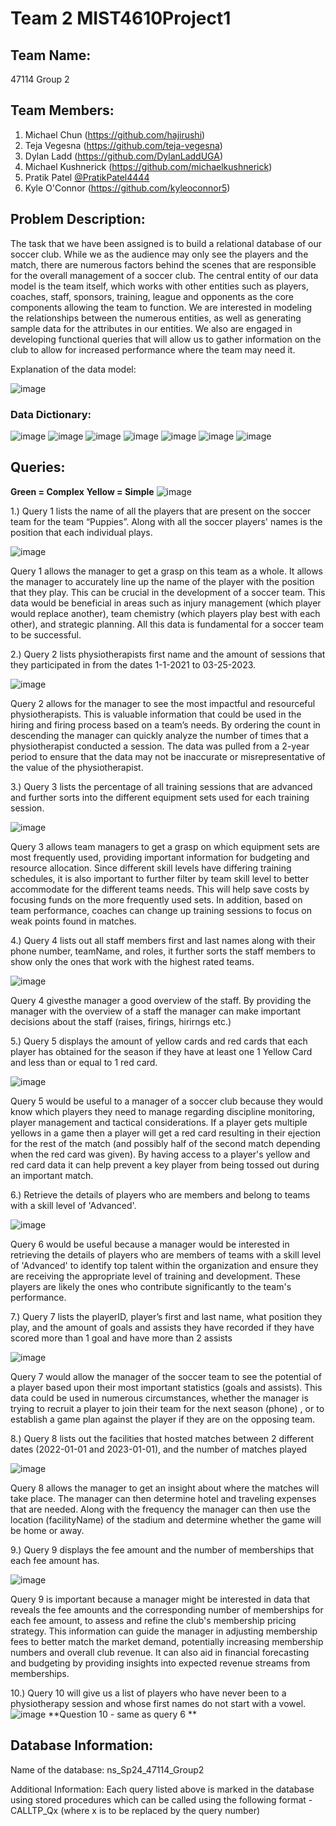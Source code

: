 # Team 2 MIST4610Project1

## Team Name:
47114 Group 2

## Team Members:
1. Michael Chun (https://github.com/hajirushi)
2. Teja Vegesna (https://github.com/teja-vegesna)
3. Dylan Ladd (https://github.com/DylanLaddUGA)
4. Michael Kushnerick (https://github.com/michaelkushnerick)
5. Pratik Patel [@PratikPatel4444](https://github.com/PratikPatel4444) 
6. Kyle O'Connor (https://github.com/kyleoconnor5) 

## Problem Description:
The task that we have been assigned is to build a relational database of our soccer club. While we as the audience may only see the players and the match, there are numerous factors behind the scenes that are responsible for the overall management of a soccer club. The central entity of our data model is the team itself, which works with other entities such as players, coaches, staff, sponsors, training, league and opponents as the core components allowing the team to function. We are interested in modeling the relationships between the numerous entities, as well as generating sample data for the attributes in our entities. We also are engaged in developing functional queries that will allow us to gather information on the club to allow for increased performance where the team may need it. 

Explanation of the data model:

![image](https://github.com/hajirushi/MIST4610Project1/assets/123567332/600cb642-9a95-4f2d-a9c6-d8bf5b29c2cf)


### Data Dictionary:
![image](https://github.com/hajirushi/MIST4610Project1/assets/163002852/a1eaacbc-da48-4df0-ac85-913331a9a40e)
![image](https://github.com/hajirushi/MIST4610Project1/assets/163002852/2cc07b17-9bfd-45e7-b73a-2af6f16874a2)
![image](https://github.com/hajirushi/MIST4610Project1/assets/163002852/5bc5cc50-1b3d-4868-812e-08d7c5b43d62)
![image](https://github.com/hajirushi/MIST4610Project1/assets/163002852/bdd22c07-7cb3-4af3-b1f8-14079d0d3c70)
![image](https://github.com/hajirushi/MIST4610Project1/assets/163002852/1e080d7e-094c-4c20-9c0f-a444f403f791)
![image](https://github.com/hajirushi/MIST4610Project1/assets/163002852/b24d260b-137b-4009-9709-3f613ca6fdf5)
![image](https://github.com/hajirushi/MIST4610Project1/assets/163002852/4664cb04-2828-4835-a0b1-cc7c0885b4b5)

## Queries:
**Green = Complex**        **Yellow = Simple**
![image](https://github.com/hajirushi/MIST4610Project1/assets/163002852/51d3efc8-40dd-438b-8610-9fa54adb5943)



1.) Query 1 lists the name of all the players that are present on the soccer team for the team “Puppies”. Along with all the soccer players' names is the position that each individual plays.

![image](https://github.com/hajirushi/MIST4610Project1/assets/163002852/581c931c-624f-4c7a-8505-25116617ee64)

Query 1 allows the manager to get a grasp on this team as a whole. It allows the manager to accurately line up the name of the player with the position that they play. This can be crucial in the development of a soccer team. This data would be beneficial in areas such as injury management (which player would replace another), team chemistry (which players play best with each other), and strategic planning. All this data is fundamental for a soccer team to be successful.


2.) Query 2 lists physiotherapists first name and the amount of sessions that they participated in from the dates 1-1-2021 to 03-25-2023.

![image](https://github.com/hajirushi/MIST4610Project1/assets/163002852/9bcab232-aa21-44d5-9ef8-9cda97d256d1)

Query 2 allows for the manager to see the most impactful and resourceful physiotherapists. This is valuable information that could be used in the hiring and firing process based on a team’s needs. By ordering the count in descending the manager can quickly analyze the number of times that a physiotherapist conducted a session. The data was pulled from a 2-year period to ensure that the data may not be inaccurate or misrepresentative of the value of the physiotherapist.


3.) Query 3 lists  the percentage of all training sessions that are advanced and further sorts  into the different equipment sets used for each training session. 

![image](https://github.com/hajirushi/MIST4610Project1/assets/163002852/f6388979-be67-4ba3-b805-db7d53e022e5)

Query 3 allows team managers to get a grasp on which equipment sets are most frequently used, providing important information for budgeting and resource allocation. Since different skill levels have differing training schedules, it is also important to further filter by team skill level to better accommodate for the different teams needs. This will help save costs by focusing funds on the more frequently used sets. In addition, based on team performance, coaches can change up training sessions to focus on weak points found in matches.


4.) Query 4 lists out all staff members first and last names along with their phone number, teamName, and roles, it further sorts the staff members to show only the ones that work with the highest rated teams.

![image](https://github.com/hajirushi/MIST4610Project1/assets/163002852/add79e7a-1a05-47f6-b0e2-41cc19dc19c2)

Query 4 givesthe manager a good overview of the staff. By providing the manager with the overview of a staff the manager can make important decisions about the staff (raises, firings, hirirngs etc.)


5.) Query 5 displays the amount of yellow cards and red cards that each player has obtained for the season if they have at least one 1 Yellow Card and less than or equal to 1 red card.

![image](https://github.com/hajirushi/MIST4610Project1/assets/163002852/54dbf8e6-d586-4f55-ba45-b9a074864b50)

Query 5 would be useful to a manager of a soccer club because they would know which players they need to manage regarding discipline monitoring, player management and tactical considerations. If a player gets multiple yellows in a game then a player will get a red card resulting in their ejection for the rest of the match (and possibly half of the second match depending when the red card was given). By having access to a player's yellow and red card data it can help prevent a key player from being tossed out during an important match.


6.) Retrieve the details of players who are members and belong to teams with a skill level of 'Advanced'.

![image](https://github.com/hajirushi/MIST4610Project1/assets/163002852/d9badf01-75e3-4b1c-becc-6c120a0befdc)

Query 6 would be useful because a  manager would be interested in retrieving the details of players who are members of teams with a skill level of 'Advanced' to identify top talent within the organization and ensure they are receiving the appropriate level of training and development. These players are likely the ones who contribute significantly to the team's performance.



7.) Query 7  lists the  playerID, player’s first and last name, what position they play, and the amount of goals and assists they have recorded if they have scored more than 1 goal and have more than 2 assists

![image](https://github.com/hajirushi/MIST4610Project1/assets/163002852/7eefce37-f6bc-4543-9ca3-55c93a21f991)

Query 7 would allow the manager of the soccer team to see the potential of a player based upon their most important statistics (goals and assists). This data could be used in numerous circumstances, whether the manager is trying to recruit a player to join their team for the next season (phone) , or to establish a game plan against the player if they are on the opposing team. 


8.) Query 8 lists out the facilities that hosted matches between 2 different dates (2022-01-01 and 2023-01-01), and the number of matches played

![image](https://github.com/hajirushi/MIST4610Project1/assets/163002852/5aeac634-60d4-4b20-9001-8bff01f71fa9)

Query 8 allows the manager to get an insight about where the matches will take place. The manager can then determine hotel and traveling expenses that are needed. Along with the frequency the manager can then use the location (facilityName) of the stadium and determine whether the game will be home or away.

9.) Query 9 displays the fee amount and the number of memberships that each fee amount has.

![image](https://github.com/hajirushi/MIST4610Project1/assets/163002852/c360a796-99a0-4a38-b663-087a7dda3e5d)

Query 9 is important because a manager might be interested in data that reveals the fee amounts and the corresponding number of memberships for each fee amount, to assess and refine the club's membership pricing strategy. This information can guide the manager in adjusting membership fees to better match the market demand, potentially increasing membership numbers and overall club revenue. It can also aid in financial forecasting and budgeting by providing insights into expected revenue streams from memberships.

10.) Query 10  will give us a list of players who have never been to a physiotherapy session and whose first names do not start with a vowel.
![image](https://github.com/hajirushi/MIST4610Project1/assets/163002852/10c937ce-cc18-4940-b304-4283f30d1bef)
**Question 10 - same as query 6 **



## Database Information:
Name of the database: ns_Sp24_47114_Group2

Additional Information: Each query listed above is marked in the database using stored procedures which can be called using the following format - CALLTP_Qx (where x is to be replaced by the query number)
